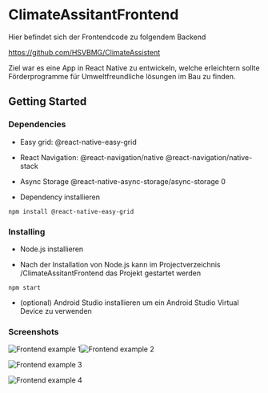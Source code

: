 # ClimateAssitantFrontend

Hier befindet sich der Frontendcode zu folgendem Backend

https://github.com/HSVBMG/ClimateAssistent


Ziel war es eine App in React Native zu entwickeln,
welche erleichtern sollte Förderprogramme für Umweltfreundliche lösungen 
im Bau zu finden.


## Getting Started

### Dependencies

* Easy grid:
@react-native-easy-grid
* React Navigation:
    @react-navigation/native
		@react-navigation/native-stack
* Async Storage @react-native-async-storage/async-storage
0

* Dependency installieren

```
npm install @react-native-easy-grid
```

### Installing

* Node.js installieren

* Nach der Installation von Node.js kann im Projectverzeichnis /ClimateAssitantFrontend das Projekt gestartet werden
  
```
npm start
```

* (optional) Android Studio installieren um ein Android Studio Virtual Device zu verwenden

### Screenshots
![Frontend example 1](https://user-images.githubusercontent.com/57061697/204322009-73b0f97e-e794-4813-ab26-084d73e660c1.PNG)![Frontend example 2](https://user-images.githubusercontent.com/57061697/204322026-8ce44771-3586-45a7-bfc5-6a8d93b15dde.PNG)

![Frontend example 3](https://user-images.githubusercontent.com/57061697/204322065-41ef0261-b50a-4c80-b330-0a1264d755a9.PNG)

![Frontend example 4](https://user-images.githubusercontent.com/57061697/204322082-c74a0d74-8731-46c9-b621-e16e75ecdaf6.PNG)
